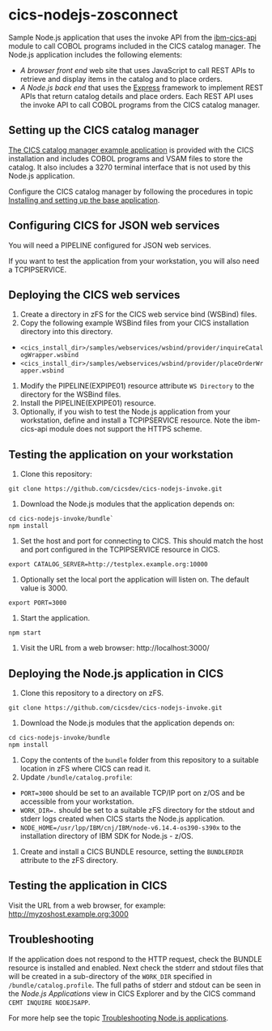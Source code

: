 # cics-nodejs-zosconnect
Sample Node.js application that uses the invoke API from the [ibm-cics-api](https://www.npmjs.com/package/ibm-cics-api) module to call COBOL programs included in the CICS catalog manager. The Node.js application includes the following elements:

* *A browser front end* web site that uses JavaScript to call REST APIs to retrieve and display items in the catalog and to place orders.
* *A Node.js back end* that uses the [Express](https://expressjs.com/) framework to implement REST APIs that return catalog details and place orders. Each REST API uses the invoke API to call COBOL programs from the CICS catalog manager.

## Setting up the CICS catalog manager

[The CICS catalog manager example application](https://www.ibm.com/support/knowledgecenter/en/SSGMCP_5.5.0/reference/samples/web-services/dfhxa_t100.html) is provided with the CICS installation and includes COBOL programs and VSAM files to store the catalog. It also includes a 3270 terminal interface that is not used by this Node.js application.

Configure the CICS catalog manager by following the procedures in topic [Installing and setting up the base application](https://www.ibm.com/support/knowledgecenter/en/SSGMCP_5.5.0/reference/samples/web-services/dfhxa_t230.html).

## Configuring CICS for JSON web services

You will need a PIPELINE configured for JSON web services.


If you want to test the application from your workstation, you will also need a TCPIPSERVICE.
## Deploying the CICS web services

1. Create a directory in zFS for the CICS web service bind (WSBind) files.
1. Copy the following example WSBind files from your CICS installation directory into this directory.
 * `<cics_install_dir>/samples/webservices/wsbind/provider/inquireCatalogWrapper.wsbind`
 * `<cics_install_dir>/samples/webservices/wsbind/provider/placeOrderWrapper.wsbind`
1. Modify the PIPELINE(EXPIPE01) resource attribute `WS Directory` to the directory for the WSBind files.
1. Install the PIPELINE(EXPIPE01) resource.
1. Optionally, if you wish to test the Node.js application from your workstation, define and install a TCPIPSERVICE resource. Note the ibm-cics-api module does not support the HTTPS scheme.

## Testing the application on your workstation

1. Clone this repository:
```
git clone https://github.com/cicsdev/cics-nodejs-invoke.git
```
1. Download the Node.js modules that the application depends on:
```
cd cics-nodejs-invoke/bundle`
npm install
```
1. Set the host and port for connecting to CICS. This should match the host and port configured in the TCPIPSERVICE resource in CICS.
```
export CATALOG_SERVER=http://testplex.example.org:10000
```
1. Optionally set the local port the application will listen on. The default value is 3000.
```
export PORT=3000
```
1. Start the application.
```
npm start
```
1. Visit the URL from a web browser: http://localhost:3000/

## Deploying the Node.js application in CICS

1. Clone this repository to a directory on zFS.
```
git clone https://github.com/cicsdev/cics-nodejs-invoke.git
```
1. Download the Node.js modules that the application depends on:
```
cd cics-nodejs-invoke/bundle
npm install
```
1. Copy the contents of the `bundle` folder from this repository to a suitable location in zFS where CICS can read it.
1. Update `/bundle/catalog.profile`:
 * `PORT=3000` should be set to an available TCP/IP port on z/OS and be accessible from your workstation.
 * `WORK_DIR=.` should be set to a suitable zFS directory for the stdout and stderr logs created when CICS starts the Node.js application.
 * `NODE_HOME=/usr/lpp/IBM/cnj/IBM/node-v6.14.4-os390-s390x` to the installation directory of IBM SDK for Node.js - z/OS.
1. Create and install a CICS BUNDLE resource, setting the `BUNDLERDIR` attribute to the zFS directory.

## Testing the application in CICS

Visit the URL from a web browser, for example: http://myzoshost.example.org:3000

## Troubleshooting

If the application does not respond to the HTTP request, check the BUNDLE resource is installed and enabled. Next check the stderr and stdout files that will be created in a sub-directory of the `WORK_DIR` specified in `/bundle/catalog.profile`. The full paths of stderr and stdout can be seen in the *Node.js Applications* view in CICS Explorer and by the CICS command `CEMT INQUIRE NODEJSAPP`.

For more help see the topic [Troubleshooting Node.js applications](https://www.ibm.com/support/knowledgecenter/en/SSGMCP_5.5.0/troubleshooting/node/node-troubleshooting.html).
